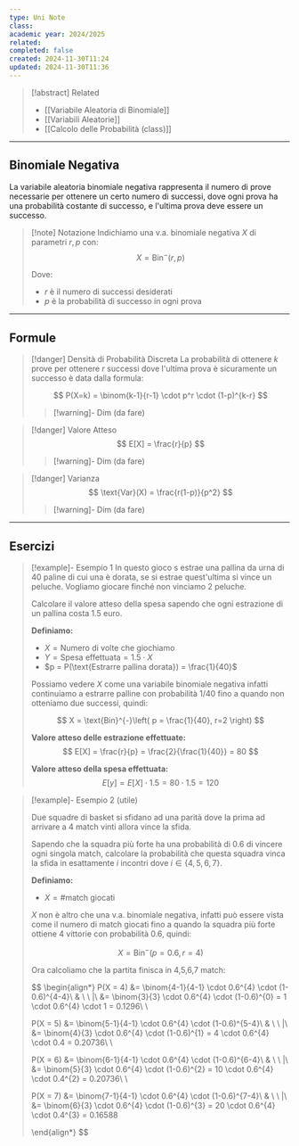 ```yaml
---
type: Uni Note
class: 
academic year: 2024/2025
related: 
completed: false
created: 2024-11-30T11:24
updated: 2024-11-30T11:36
---
```

>[!abstract] Related
>- [[Variabile Aleatoria di Binomiale]]
>- [[Variabili Aleatorie]]
>- [[Calcolo delle Probabilità (class)]]

---
## Binomiale Negativa 

La variabile aleatoria binomiale negativa rappresenta il numero di prove necessarie per ottenere un certo numero di successi, dove ogni prova ha una probabilità costante di successo, e l'ultima prova deve essere un successo.

>[!note] Notazione
>Indichiamo una v.a. binomiale negativa $X$ di parametri $r,p$ con:
>$$
>X = \text{Bin}^{-}(r,p)
>$$
>
>Dove:
>- $r$ è il numero di successi desiderati
>- $p$ è la probabilità di successo in ogni prova

---
## Formule

>[!danger] Densità di Probabilità Discreta
>La probabilità di ottenere $k$ prove per ottenere $r$ successi dove l'ultima prova è sicuramente un successo è data dalla formula:
>
>$$
>P(X=k) = \binom{k-1}{r-1} \cdot p^r \cdot (1-p)^{k-r}
>$$
>
>>[!warning]- Dim (da fare)

>[!danger] Valore Atteso
>$$
>E[X] = \frac{r}{p}
>$$
>
>>[!warning]- Dim (da fare)

>[!danger] Varianza
>$$
>\text{Var}(X) = \frac{r(1-p)}{p^2}
>$$
>
>>[!warning]- Dim (da fare)

---
## Esercizi

>[!example]- Esempio 1
>In questo gioco s estrae una pallina da urna di 40 paline di cui una è dorata, se si estrae quest'ultima si vince un peluche.  Vogliamo giocare finché non vinciamo 2 peluche.
>
>Calcolare il valore atteso della spesa sapendo che ogni estrazione di un pallina costa 1.5 euro.
>
>**Definiamo:**
>- $X = \text{Numero di volte che giochiamo}$
>- $Y = \text{Spesa effettuata} = 1.5 \cdot X$
>- $p = P(\text{Estrarre pallina dorata}) = \frac{1}{40}$
>
>Possiamo vedere $X$ come una variabile binomiale negativa infatti continuiamo a estrarre palline con probabilità $1/40$ fino a quando non otteniamo due successi, quindi:
>
>$$
>X = \text{Bin}^{-}\left( p = \frac{1}{40}, r=2 \right)
>$$
>
>**Valore atteso delle estrazione effettuate:**
>$$
>E[X] = \frac{r}{p} = \frac{2}{\frac{1}{40}} = 80
>$$
>
>**Valore atteso della spesa effettuata:**
>$$
>E[y] = E[X] \cdot  1.5 = 80 \cdot  1.5 = 120
>$$

>[!example]- Esempio 2 (utile)
>
>Due squadre di basket si sfidano ad una parità dove la prima ad arrivare a 4 match vinti allora vince la sfida.
>
>Sapendo che la squadra più forte ha una probabilità di $0.6$ di vincere ogni singola match, calcolare la probabilità che questa squadra vinca la sfida in esattamente $i$ incontri dove $i \in \{ 4,5,6,7 \}$.
>
>**Definiamo:**
>- $X = \#\text{match giocati}$
>
>$X$ non è altro che una v.a. binomiale negativa, infatti può essere vista come il numero di match giocati fino a quando la squadra più forte ottiene 4 vittorie con probabilità $0.6$, quindi:
>
>$$
>X= \text{Bin}^{-}(p=0.6 , r=4)
>$$
>
>Ora calcoliamo che la partita finisca in 4,5,6,7 match:
>
>$$
>\begin{align*}
>P(X = 4) &= \binom{4-1}{4-1} \cdot 0.6^{4} \cdot  (1-0.6)^{4-4}\\
>& \ \ |\\
>&= \binom{3}{3} \cdot 0.6^{4} \cdot (1-0.6)^{0} = 1 \cdot 0.6^{4} \cdot 1 = 0.1296\\ \\
>
>P(X = 5) &= \binom{5-1}{4-1} \cdot 0.6^{4} \cdot (1-0.6)^{5-4}\\
>& \ \ |\\
>&= \binom{4}{3} \cdot 0.6^{4} \cdot (1-0.6)^{1} = 4 \cdot 0.6^{4} \cdot 0.4 = 0.20736\\ \\
>
>P(X = 6) &= \binom{6-1}{4-1} \cdot 0.6^{4} \cdot (1-0.6)^{6-4}\\
>& \ \ |\\
>&= \binom{5}{3} \cdot 0.6^{4} \cdot (1-0.6)^{2} = 10 \cdot 0.6^{4} \cdot 0.4^{2} = 0.20736\\ \\
>
>P(X = 7) &= \binom{7-1}{4-1} \cdot 0.6^{4} \cdot (1-0.6)^{7-4}\\
>& \ \ |\\
>&= \binom{6}{3} \cdot 0.6^{4} \cdot (1-0.6)^{3} = 20 \cdot 0.6^{4} \cdot 0.4^{3} = 0.16588
>
>\end{align*}
>$$